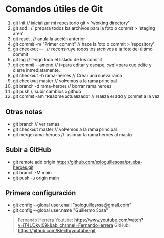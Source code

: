 # Comandos útiles de Git

1.  git init // inicializar mi repositorio git > 'working directory'
2.  git add . // prepara todos los archivos para la foto o commit > 'staging area'
3.  git reset . // anula la acción anterior
4.  git commit -m "Primer commit" // hace la foto o commit > 'repository'
5.  git checkout -- . // reconstruye todos los archivos a la foto del último commit
6.  git log // tengo todo el listado de los commit
7.  git commit --amend // i=para editar y escape, :wq!=para que edite y cierre inmediatamente.
8.  git checkout -b rama-heroes // Crear una nueva rama
9.  git checkout master // volvemos a la rama principal
10. git branch -d rama-heroes // borrar rama heroes
11. git push // subir cambios a github
12. git commit -am "Readme actualizado" // realiza el add y commit a la vez

## Otras notas

-   git branch // ver ramas
-   git checkout master // volvemos a la rama principal
-   git merge rama-heroes // fusionar la rama heroes al master

## Subir a GitHub

-   git remote add origin https://github.com/sologuillesosa/prueba-heroes.git
-   git branch -M main
-   git push -u origin main

## Primera configuración

-   git config --global user.email "sologuillesosa@gmail.com"
-   git config --global user.name "Guillermo Sosa"

> Fernando Herrera Youtube: https://www.youtube.com/watch?v=iT4UOkyI09k&ab_channel=FernandoHerrera
> GitHub: https://github.com/Klerith/youtube-git

